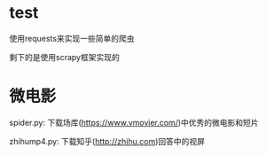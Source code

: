 # test
使用requests来实现一些简单的爬虫

剩下的是使用scrapy框架实现的

#  微电影

spider.py: 下载场库(https://www.vmovier.com/)中优秀的微电影和短片

zhihump4.py: 下载知乎(http://zhihu.com)回答中的视屏

